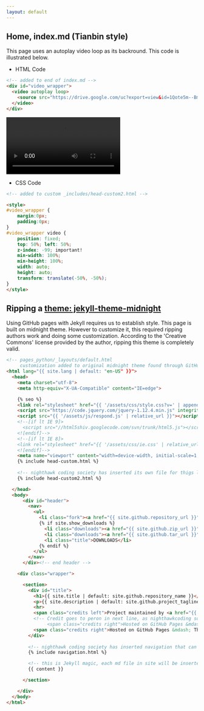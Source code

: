 ```yaml
---
layout: default
---
```


## Home, index.md (Tianbin style)
This page uses an autoplay video loop as its backround.  This code is illustrated below.


* HTML Code
```html
<!-- added to end of index.md -->
<div id="video_wrapper">
  <video autoplay loop>
    <source src="https://drive.google.com/uc?export=view&id=1Qote5m--Bme0bE4_o6wAKNRxWY8pJnuL" type="video/mp4">
  </video>
</div>
```

<div id="video_wrapper">
  <video autoplay loop>
    <source src="https://drive.google.com/uc?export=view&id=1Qote5m--Bme0bE4_o6wAKNRxWY8pJnuL" type="video/mp4">
  </video>
</div>

* CSS Code
```html
<!-- added to custom _includes/head-custom2.html -->

<style>
#video_wrapper {
    margin:0px;
    padding:0px;
}
#video_wrapper video {
    position: fixed;
    top: 50%; left: 50%;
    z-index: -99; important!
    min-width: 100%;
    min-height: 100%;
    width: auto;
    height: auto;
    transform: translate(-50%, -50%);
}
</style>
```

## Ripping a [theme: jekyll-theme-midnight](https://github.com/pages-themes/midnight/blob/master/_layouts/default.html)
Using GitHub pages with Jekyll requires us to establish style.  This page is built on midnight theme.  However to customize it, this required ripping authors work and doing some customization.  According to the 'Creative Commons' license provided by the author, ripping this theme is completely valid.

```html
<!-- pages_python/_layouts/default.html
     customization added to original midnight theme found through GitHub Pages -->
<html lang="{{ site.lang | default: "en-US" }}">
  <head>
    <meta charset="utf-8">
    <meta http-equiv="X-UA-Compatible" content="IE=edge">

    {% seo %}
    <link rel="stylesheet" href="{{ '/assets/css/style.css?v=' | append: site.github.build_revision | relative_url }}">
    <script src="https://code.jquery.com/jquery-1.12.4.min.js" integrity="sha256-ZosEbRLbNQzLpnKIkEdrPv7lOy9C27hHQ+Xp8a4MxAQ=" crossorigin="anonymous"></script>
    <script src="{{ '/assets/js/respond.js' | relative_url }}"></script>
    <!--[if lt IE 9]>
      <script src="//html5shiv.googlecode.com/svn/trunk/html5.js"></script>
    <![endif]-->
    <!--[if lt IE 8]>
    <link rel="stylesheet" href="{{ '/assets/css/ie.css' | relative_url }}">
    <![endif]-->
    <meta name="viewport" content="width=device-width, initial-scale=1, user-scalable=no">
    {% include head-custom.html %}
    
    <!-- nighthawk coding society has inserted its own file for thigs like <style>-->
    {% include head-custom2.html %}

  </head>
  <body>
      <div id="header">
        <nav>
          <ul>
            <li class="fork"><a href="{{ site.github.repository_url }}">View On GitHub</a></li>
            {% if site.show_downloads %}
              <li class="downloads"><a href="{{ site.github.zip_url }}">ZIP</a></li>
              <li class="downloads"><a href="{{ site.github.tar_url }}">TAR</a></li>
              <li class="title">DOWNLOADS</li>
            {% endif %}
          </ul>
        </nav>
      </div><!-- end header -->

    <div class="wrapper">

      <section>
        <div id="title">
          <h1>{{ site.title | default: site.github.repository_name }}</h1>
          <p>{{ site.description | default: site.github.project_tagline }}</p>
          <hr>
          <span class="credits left">Project maintained by <a href="{{ site.github.owner_url }}">{{ site.github.owner_name }}</a></span>
          <!-- Credit goes to peron in next line, as nighthawkcoding society is rebranding this as their own
               <span class="credits right">Hosted on GitHub Pages &mdash; Theme by <a href="https://twitter.com/mattgraham">mattgraham</a></span> -->
          <span class="credits right">Hosted on GitHub Pages &mdash; Theme by <a href="https://twitter.com/NighthawkCoding">nighthawkcodingsociety</a></span> 
        </div>
        
        <!-- nighthawk coding society has inserted navigation that can be updated in independent file -->
        {% include navigation.html %}

        <!-- this is Jekyll magic, each md file in site will be inserted here -->
        {{ content }}

      </section>

    </div>
  </body>
</html>
```
